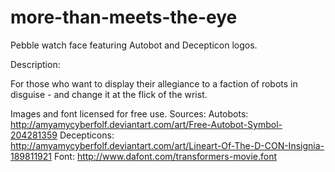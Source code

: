 more-than-meets-the-eye
=======================
Pebble watch face featuring Autobot and Decepticon logos.

Description:

For those who want to display their allegiance to a faction of robots in disguise - and change it at the flick of the wrist.

Images and font licensed for free use. Sources:
Autobots: http://amyamycyberfolf.deviantart.com/art/Free-Autobot-Symbol-204281359
Decepticons: http://amyamycyberfolf.deviantart.com/art/Lineart-Of-The-D-CON-Insignia-189811921
Font: http://www.dafont.com/transformers-movie.font

